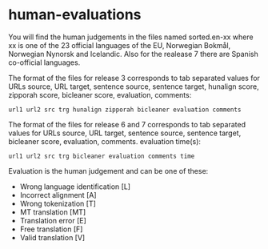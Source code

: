 # human-evaluations

You will find the human judgements in the files named sorted.en-xx where xx is one of the 23 official languages of the EU, Norwegian Bokmål, Norwegian Nynorsk and Icelandic. Also for the realease 7 there are Spanish co-official languages.

The format of the files for release 3 corresponds to tab separated values for URLs source, URL target, sentence source, sentence target, hunalign score, zipporah score, bicleaner score, evaluation, comments:

```
url1 url2 src trg hunalign zipporah bicleaner evaluation comments
```

The format of the files for release 6 and 7 corresponds to tab separated values for URLs source, URL target, sentence source, sentence target, bicleaner score, evaluation, comments. evaluation time(s):
```
url1 url2 src trg bicleaner evaluation comments time
```

Evaluation is the human judgement and can be one of these:

* Wrong language identification [L]
* Incorrect alignment [A]
* Wrong tokenization [T]
* MT translation [MT]
* Translation error [E]
* Free translation [F]
* Valid translation [V]
